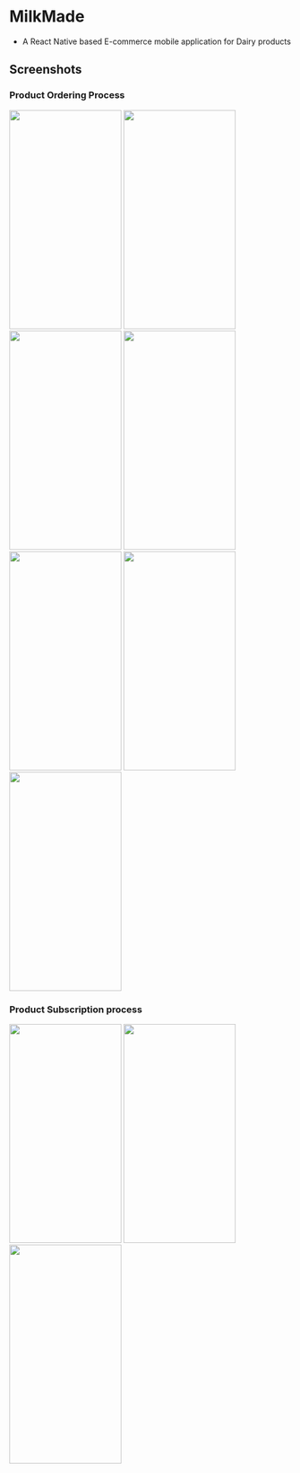 # MilkMade
 - A React Native based E-commerce mobile application for Dairy products  

## Screenshots
### Product Ordering Process
<img src="https://res.cloudinary.com/duja4ggya/image/upload/v1642859972/MilkMade-mobile-app-screenshot/WhatsApp_Image_2022-01-22_at_7.24.03_PM_1_ihvl6l.jpg" width="200" height="390"> <img src="https://res.cloudinary.com/duja4ggya/image/upload/v1642859972/MilkMade-mobile-app-screenshot/WhatsApp_Image_2022-01-22_at_7.24.03_PM_xkjuea.jpg" width="200" height="390"> <img src="https://res.cloudinary.com/duja4ggya/image/upload/v1642859972/MilkMade-mobile-app-screenshot/WhatsApp_Image_2022-01-22_at_7.24.04_PM_y815dx.jpg" width="200" height="390"> <img src="https://res.cloudinary.com/duja4ggya/image/upload/v1642859972/MilkMade-mobile-app-screenshot/WhatsApp_Image_2022-01-22_at_7.24.06_PM_1_g6zx3z.jpg" width="200" height="390"> <img src="https://res.cloudinary.com/duja4ggya/image/upload/v1642859972/MilkMade-mobile-app-screenshot/WhatsApp_Image_2022-01-22_at_7.24.06_PM_bgkx0m.jpg" width="200" height="390"> <img src="https://res.cloudinary.com/duja4ggya/image/upload/v1642859973/MilkMade-mobile-app-screenshot/WhatsApp_Image_2022-01-22_at_7.24.00_PM_tkt55o.jpg" width="200" height="390"> <img src="https://res.cloudinary.com/duja4ggya/image/upload/v1642859973/MilkMade-mobile-app-screenshot/WhatsApp_Image_2022-01-22_at_7.24.07_PM_jr70ro.jpg" width="200" height="390">

### Product Subscription process
<img src="https://res.cloudinary.com/duja4ggya/image/upload/v1642859972/MilkMade-mobile-app-screenshot/WhatsApp_Image_2022-01-22_at_7.24.06_PM_bgkx0m.jpg" width="200" height="390"> <img src="https://res.cloudinary.com/duja4ggya/image/upload/v1642859973/MilkMade-mobile-app-screenshot/WhatsApp_Image_2022-01-22_at_7.24.07_PM_1_x1qimn.jpg" width="200" height="390"> <img src="https://res.cloudinary.com/duja4ggya/image/upload/v1642859973/MilkMade-mobile-app-screenshot/WhatsApp_Image_2022-01-22_at_7.24.07_PM_jr70ro.jpg" width="200" height="390">
